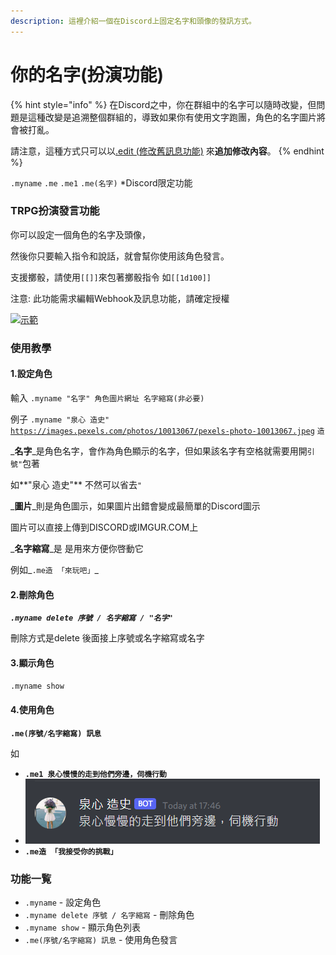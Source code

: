 ```yaml
---
description: 這裡介紹一個在Discord上固定名字和頭像的發訊方式。
---
```


# 你的名字(扮演功能)

{% hint style="info" %}
在Discord之中，你在群組中的名字可以隨時改變，但問題是這種改變是追溯整個群組的，導致如果你有使用文字跑團，角色的名字圖片將會被打亂。

請注意，這種方式只可以以[.edit (修改舊訊息功能)](../xi-tong-gong-ju/discord-xiu-gai-jiu-xun-xi.md) 來**追加修改內容**。
{% endhint %}

`.myname` `.me` `.me1` `.me(名字)` \*Discord限定功能

### TRPG扮演發言功能

你可以設定一個角色的名字及頭像，

然後你只要輸入指令和說話，就會幫你使用該角色發言。

支援擲骰，請使用`[[]]`來包著擲骰指令 如`[[1d100]]`

注意: 此功能需求編輯Webhook及訊息功能，請確定授權

[![示範](https://camo.githubusercontent.com/9bdcdb52ced2f592682c1e44d91da5195212b917dd37813ad3d3a2d250c9a791/68747470733a2f2f692e696d6775722e636f6d2f56537a4f3038552e706e67)](https://camo.githubusercontent.com/9bdcdb52ced2f592682c1e44d91da5195212b917dd37813ad3d3a2d250c9a791/68747470733a2f2f692e696d6775722e636f6d2f56537a4f3038552e706e67)

### 使用教學

#### 1.設定角色

輸入 `.myname "名字" 角色圖片網址 名字縮寫(非必要)`

例子 `.myname "泉心 造史"` [`https://images.pexels.com/photos/10013067/pexels-photo-10013067.jpeg`](https://images.pexels.com/photos/10013067/pexels-photo-10013067.jpeg) `造`

_**名字**_是角色名字，會作為角色顯示的名字，但如果該名字有空格就需要用開`引號"`包著

如**"泉心 造史"** 不然可以省去`"`

_**圖片**_則是角色圖示，如果圖片出錯會變成最簡單的Discord圖示

圖片可以直接上傳到DISCORD或IMGUR.COM上

_**名字縮寫**_是 是用來方便你啓動它

例如_`.me造 「來玩吧」`_

#### 2.刪除角色

_**`.myname delete 序號 / 名字縮寫 / "名字"`**_

刪除方式是delete 後面接上序號或名字縮寫或名字

#### 3.顯示角色

`.myname show`

#### 4.使用角色

**`.me(序號/名字縮寫) 訊息`**

如

* **`.me1 泉心慢慢的走到他們旁邊，伺機行動`**
* ![](<../.gitbook/assets/image (13).png>)
* **`.me造 「我接受你的挑戰」`**

### 功能一覧

* `.myname` - 設定角色
* `.myname delete 序號 / 名字縮寫` - 刪除角色
* `.myname show` - 顯示角色列表
* `.me(序號/名字縮寫) 訊息` - 使用角色發言





